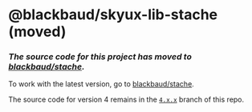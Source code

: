 # @blackbaud/skyux-lib-stache (moved)

### *The source code for this project has moved to [blackbaud/stache](https://github.com/blackbaud/stache).*

To work with the latest version, go to [blackbaud/stache](https://github.com/blackbaud/stache).

The source code for version 4 remains in the [`4.x.x`](https://github.com/blackbaud/skyux-lib-stache/tree/4.x.x) branch of this repo.
